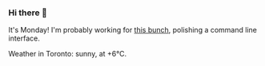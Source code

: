 ### Hi there :wave:

It's Monday! I'm probably working for [this bunch](https://github.com/kohofinancial), polishing a command line interface.

Weather in Toronto: sunny, at +6°C.
